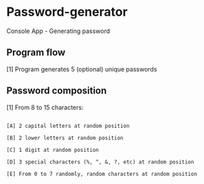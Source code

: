 # Password-generator
Console App - Generating password

Program flow
------------

[1] Program generates 5 (optional) unique passwords

Password composition
---------------------------------
[1] From 8 to 15 characters:
```
            
[A] 2 capital letters at random position 
                       
[B] 2 lower letters at random position 
                           
[C] 1 digit at random position 
                           
[D] 3 special characters (%, ^, &, ?, etc) at random position 
                           
[E] From 0 to 7 randomly, random characters at random position
```                        

